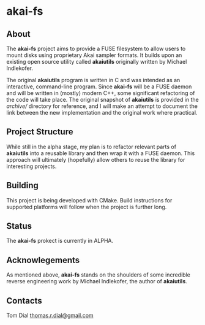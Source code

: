 # akai-fs

## About

The **akai-fs** project aims to provide a FUSE filesystem to allow users to
mount disks using proprietary Akai sampler formats. It builds upon an
existing open source utility called **akaiutils** originally written by
Michael Indlekofer.

The original **akaiutils** program is written in C and was intended as an
interactive, command-line program. Since **akai-fs** will be a FUSE daemon
and will be written in (mostly) modern C++, some significant refactoring of
the code will take place. The original snapshot of **akaiutils** is
provided in the *archive/* directory for reference, and I will make an attempt
to document the link between the new implementation and the original work
where practical.

## Project Structure

While still in the alpha stage, my plan is to refactor relevant parts of
**akaiutils** into a reusable library and then wrap it with a FUSE daemon.
This approach will ultimately (hopefully) allow others to reuse the
library for interesting projects.

## Building

This project is being developed with CMake.  Build instructions for
supported platforms will follow when the project is further long.

## Status

The **akai-fs** prokect is currently in ALPHA.

## Acknowlegements

As mentioned above, **akai-fs** stands on the shoulders of some incredible
reverse engineering work by Michael Indlekofer, the author of **akaiutils**.

## Contacts
Tom Dial <thomas.r.dial@gmail.com>


